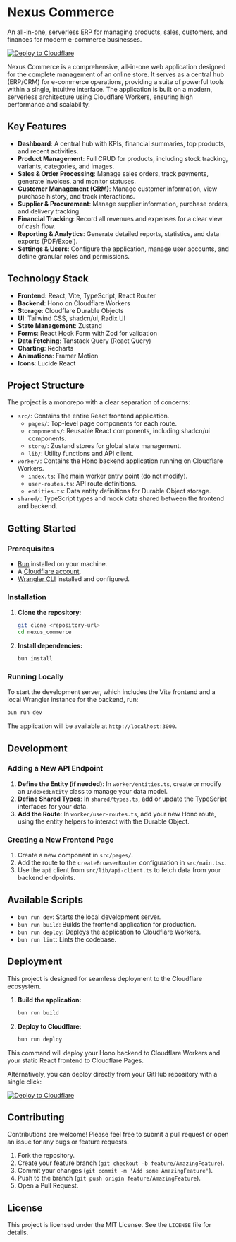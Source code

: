 # Nexus Commerce

An all-in-one, serverless ERP for managing products, sales, customers, and finances for modern e-commerce businesses.

[![Deploy to Cloudflare](https://deploy.workers.cloudflare.com/button)](https://deploy.workers.cloudflare.com/?url=https://github.com/audesteurin/generated-app-20251006-204129)

Nexus Commerce is a comprehensive, all-in-one web application designed for the complete management of an online store. It serves as a central hub (ERP/CRM) for e-commerce operations, providing a suite of powerful tools within a single, intuitive interface. The application is built on a modern, serverless architecture using Cloudflare Workers, ensuring high performance and scalability.

## Key Features

-   **Dashboard**: A central hub with KPIs, financial summaries, top products, and recent activities.
-   **Product Management**: Full CRUD for products, including stock tracking, variants, categories, and images.
-   **Sales & Order Processing**: Manage sales orders, track payments, generate invoices, and monitor statuses.
-   **Customer Management (CRM)**: Manage customer information, view purchase history, and track interactions.
-   **Supplier & Procurement**: Manage supplier information, purchase orders, and delivery tracking.
-   **Financial Tracking**: Record all revenues and expenses for a clear view of cash flow.
-   **Reporting & Analytics**: Generate detailed reports, statistics, and data exports (PDF/Excel).
-   **Settings & Users**: Configure the application, manage user accounts, and define granular roles and permissions.

## Technology Stack

-   **Frontend**: React, Vite, TypeScript, React Router
-   **Backend**: Hono on Cloudflare Workers
-   **Storage**: Cloudflare Durable Objects
-   **UI**: Tailwind CSS, shadcn/ui, Radix UI
-   **State Management**: Zustand
-   **Forms**: React Hook Form with Zod for validation
-   **Data Fetching**: Tanstack Query (React Query)
-   **Charting**: Recharts
-   **Animations**: Framer Motion
-   **Icons**: Lucide React

## Project Structure

The project is a monorepo with a clear separation of concerns:

-   `src/`: Contains the entire React frontend application.
    -   `pages/`: Top-level page components for each route.
    -   `components/`: Reusable React components, including shadcn/ui components.
    -   `store/`: Zustand stores for global state management.
    -   `lib/`: Utility functions and API client.
-   `worker/`: Contains the Hono backend application running on Cloudflare Workers.
    -   `index.ts`: The main worker entry point (do not modify).
    -   `user-routes.ts`: API route definitions.
    -   `entities.ts`: Data entity definitions for Durable Object storage.
-   `shared/`: TypeScript types and mock data shared between the frontend and backend.

## Getting Started

### Prerequisites

-   [Bun](https://bun.sh/) installed on your machine.
-   A [Cloudflare account](https://dash.cloudflare.com/sign-up).
-   [Wrangler CLI](https://developers.cloudflare.com/workers/wrangler/install-and-update/) installed and configured.

### Installation

1.  **Clone the repository:**
    ```bash
    git clone <repository-url>
    cd nexus_commerce
    ```

2.  **Install dependencies:**
    ```bash
    bun install
    ```

### Running Locally

To start the development server, which includes the Vite frontend and a local Wrangler instance for the backend, run:

```bash
bun run dev
```

The application will be available at `http://localhost:3000`.

## Development

### Adding a New API Endpoint

1.  **Define the Entity (if needed)**: In `worker/entities.ts`, create or modify an `IndexedEntity` class to manage your data model.
2.  **Define Shared Types**: In `shared/types.ts`, add or update the TypeScript interfaces for your data.
3.  **Add the Route**: In `worker/user-routes.ts`, add your new Hono route, using the entity helpers to interact with the Durable Object.

### Creating a New Frontend Page

1.  Create a new component in `src/pages/`.
2.  Add the route to the `createBrowserRouter` configuration in `src/main.tsx`.
3.  Use the `api` client from `src/lib/api-client.ts` to fetch data from your backend endpoints.

## Available Scripts

-   `bun run dev`: Starts the local development server.
-   `bun run build`: Builds the frontend application for production.
-   `bun run deploy`: Deploys the application to Cloudflare Workers.
-   `bun run lint`: Lints the codebase.

## Deployment

This project is designed for seamless deployment to the Cloudflare ecosystem.

1.  **Build the application:**
    ```bash
    bun run build
    ```

2.  **Deploy to Cloudflare:**
    ```bash
    bun run deploy
    ```

This command will deploy your Hono backend to Cloudflare Workers and your static React frontend to Cloudflare Pages.

Alternatively, you can deploy directly from your GitHub repository with a single click:

[![Deploy to Cloudflare](https://deploy.workers.cloudflare.com/button)](https://deploy.workers.cloudflare.com/?url=https://github.com/audesteurin/generated-app-20251006-204129)

## Contributing

Contributions are welcome! Please feel free to submit a pull request or open an issue for any bugs or feature requests.

1.  Fork the repository.
2.  Create your feature branch (`git checkout -b feature/AmazingFeature`).
3.  Commit your changes (`git commit -m 'Add some AmazingFeature'`).
4.  Push to the branch (`git push origin feature/AmazingFeature`).
5.  Open a Pull Request.

## License

This project is licensed under the MIT License. See the `LICENSE` file for details.